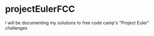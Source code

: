 # projectEulerFCC
I will be documenting my solutions to free code camp's "Project Euler" challenges
